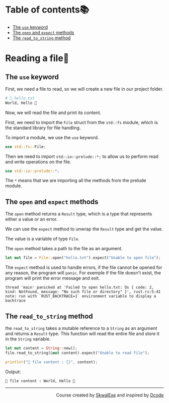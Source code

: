 # Table of contents📚

- [The `use` keyword](#the-use-keyword)
- [The `open` and `expect` methods](#the-open-and-expect-methods)
- [The `read_to_string` method](#the-read_to_string-method)

# Reading a file📖

## The `use` keyword

First, we need a file to read, so we will create a new file in our project folder.

```bash 
# 📄 hello.txt
World, Hello 👋
```

Now, we will read the file and print its content.

First, we need to import the `File` struct from the `std::fs` module, which is the standard library for file handling.

To import a module, we use the `use` keyword.

```rust
use std::fs::File;
```

Then we need to import `std::io::prelude::*;` to allow us to perform read and write operations on the file.

```rust
use std::io::prelude::*;
```

The `*` means that we are importing all the methods from the prelude module.

## The `open` and `expect` methods 

The `open` method returns a `Result` type, which is a type that represents either a value or an error.

We can use the `expect` method to unwrap the `Result` type and get the value.

The value is a variable of type `File`.

The `open` method takes a path to the file as an argument.

```rust
let mut file = File::open("hello.txt").expect("Unable to open file");
```

The `expect` method is used to handle errors, if the file cannot be opened for any reason, the program will `panic`. For exemple if the file doesn't exist, the program will print the error message and exit.

```
thread 'main' panicked at 'Failed to open hello.txt: Os { code: 2, kind: NotFound, message: "No such file or directory" }', rust.rs:5:41
note: run with `RUST_BACKTRACE=1` environment variable to display a backtrace
```

## The `read_to_string` method

the `read_to_string` takes a mutable reference to a `String` as an argument and returns a `Result` type. This function will read the entire file and store it in the `String` variable.

```rust
let mut content = String::new();
file.read_to_string(&mut content).expect("Unable to read file");

println!("📄 file content : {}", content);
```

Output:

```
📄 file content : World, Hello 👋
```

<!--
---

<p align="right"><a href="../reading-a-file">Next Section ⏭️</a></p>
-->

---

<p align="right">Course created by <a href="https://github.com/SkwalExe/" target="_blank">SkwalExe</a> and inspired by <a href="https://www.youtube.com/watch?v=vOMJlQ5B-M0&list=PLVvjrrRCBy2JSHf9tGxGKJ-bYAN_uDCUL" target="_blank">Dcode</a></p>